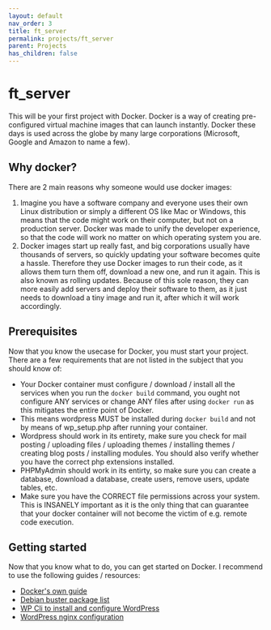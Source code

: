 ```yaml
---
layout: default
nav_order: 3
title: ft_server
permalink: projects/ft_server
parent: Projects
has_children: false
---
```

# ft_server

This will be your first project with Docker. Docker is a way of creating
pre-configured virtual machine images that can launch instantly. Docker these
days is used across the globe by many large corporations (Microsoft, Google and
Amazon to name a few).

## Why docker?

There are 2 main reasons why someone would use docker images:
1. Imagine you have a software company and everyone uses their own Linux
distribution or simply a different OS like Mac or Windows, this means that the
code might work on their computer, but not on a production server. Docker was
made to unify the developer experience, so that the code will work no matter
on which operating system you are.
2. Docker images start up really fast, and big corporations usually have
thousands of servers, so quickly updating your software becomes quite a hassle.
Therefore they use Docker images to run their code, as it allows them turn them
off, download a new one, and run it again. This is also known as rolling
updates. Because of this sole reason, they can more easily add servers and
deploy their software to them, as it just needs to download a tiny image and run
it, after which it will work accordingly.

## Prerequisites

Now that you know the usecase for Docker, you must start your project. There are
a few requirements that are not listed in the subject that you should know of:
- Your Docker container must configure / download / install all the services
when you run the `docker build` command, you ought not configure ANY services or
change ANY files after using `docker run` as this mitigates the entire point of
Docker.
- This means wordpress MUST be installed during `docker build` and not by means
of wp_setup.php after running your container.
- Wordpress should work in its entirety, make sure you check for mail posting /
uploading files / uploading themes / installing themes / creating blog posts /
installing modules. You should also verify whether you have the correct php
extensions installed.
- PHPMyAdmin should work in its entirty, so make sure you can create a database,
download a database, create users, remove users, update tables, etc.
- Make sure you have the CORRECT file permissions across your system. This is
INSANELY important as it is the only thing that can guarantee that your docker
container will not become the victim of e.g. remote code execution.

## Getting started

Now that you know what to do, you can get started on Docker. I recommend to use
the following guides / resources:

- [Docker's own guide](https://docs.docker.com/engine/docker-overview/)
- [Debian buster package list](https://packages.debian.org/buster/allpackages)
- [WP Cli to install and configure WordPress](https://github.com/wp-cli/wp-cli)
- [WordPress nginx configuration](https://www.nginx.com/resources/wiki/start/topics/recipes/wordpress/)